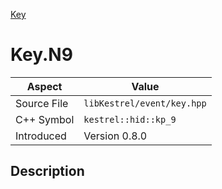 [Key](index.md)
# Key.N9
| Aspect | Value |
| --- | --- |
| Source File | `libKestrel/event/key.hpp` |
| C++ Symbol | `kestrel::hid::kp_9` |
| Introduced | Version 0.8.0 |
## Description
